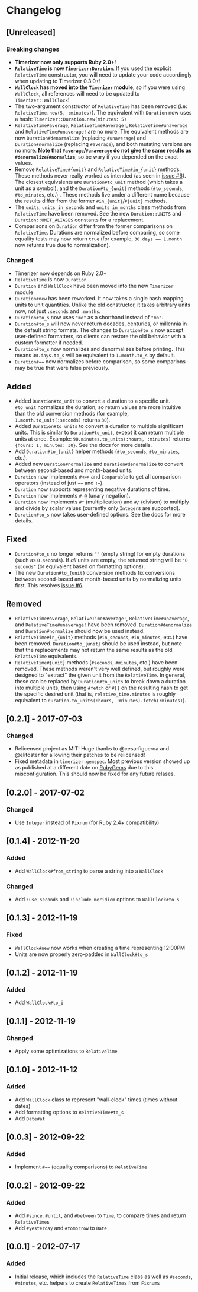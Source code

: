 # Changelog

## [Unreleased]

### Breaking changes

- **Timerizer now only supports Ruby 2.0+**!
- **`RelativeTime` is now `Timerizer:Duration`**. If you used the explicit
  `RelativeTime` constructor, you will need to update your code accordingly
  when updating to Timerizer 0.3.0+!
- **`WallClock` has moved into the `Timerizer` module**, so if you were using
  `WallClock`, all references will need to be updated to `Timerizer::WallClock`!
- The two-argument constructor of `RelativeTime` has been removed (i.e: `RelativeTime.new(5, :minutes)`). The equivalent with `Duration` now uses a hash: `Timerizer::Duration.new(minutes: 5)`
- `RelativeTime#average`, `RelativeTime#average!`, `RelativeTime#unaverage` and `RelativeTime#unaverage!` are no more. The equivalent methods are now `Duration#denormalize` (replacing `#unaverage`) and `Duration#normalize` (replacing `#average`), and both mutating versions are no more. **Note that `#average`/`#unaverage` do not give the same results as `#denormalize`/`#normalize`**, so be wary if you depended on the exact values.
- Remove `RelativeTime#{unit}` and `RelativeTime#in_{unit}` methods. These methods never really worked as intended (as seen in [issue #6](https://github.com/kylewlacy/timerizer/issues/6)).
  The closest equivalents are `Duration#to_unit` method (which takes a unit
  as a symbol), and the `Duration#to_{unit}` methods (`#to_seconds`,
  `#to_minutes`, etc.) . These methods live under a different name because the
  results differ from the former `#in_{unit}`/`#{unit}` methods.
- The `units`, `units_in_seconds` and `units_in_months` class methods
  from `RelativeTime` have been removed. See the new `Duration::UNITS` and
  `Duration::UNIT_ALIASES` constants for a replacement.
- Comparisons on `Duration` differ from the former comparisons on
  `RelativeTime`. Durations are normalized before comparing, so some equality
  tests may now return `true` (for example, `30.days == 1.month` now returns
  true due to normalization).

### Changed

- Timerizer now depends on Ruby 2.0+
- `RelativeTime` is now `Duration`
- `Duration` and `WallClock` have been moved into the new `Timerizer` module
- `Duration#new` has been reworked. It now takes a single hash mapping units
  to unit quantities. Unlike the old constructor, it takes arbitrary units
  now, not just `:seconds` and `:months`.
- `Duration#to_s` now uses `"mo"` as a shorthand instead of `"mn"`.
- `Duration#to_s` will now never return decades, centuries, or millennia in
  the default string formats. The changes to `Duration#to_s` now accept
  user-defined formatters, so clients can restore the old behavior with a
  custom formatter if needed.
- `Duration#to_s` now normalizes and denormalizes before printing. This means
  `30.days.to_s` will be equivalent to `1.month.to_s` by default.
- `Duration#==` now normalizes before comparison, so some comparions may be
  true that were false previously.

## Added

- Added `Duration#to_unit` to convert a duration to a specific unit. `#to_unit`
  normalizes the duration, so return values are more intuitive than the old
  conversion methods (for example, `1.month.to_unit(:seconds)` returns `30`).
- Added `Duration#to_units` to convert a duration to multiple significant units.
  This is similar to `Duration#to_unit`, except it can return multiple units
  at once. Example: `90.minutes.to_units(:hours, :minutes)` returns
  `{hours: 1, minutes: 30}`. See the docs for more details.
- Add `Duration#to_{unit}` helper methods (`#to_seconds`, `#to_minutes`, etc.).
- Added new `Duration#normalize` and `Duration#denormalize` to convert
  between second-based and month-based units.
- `Duration` now implements `#<=>` and `Comparable` to get all comparison
  operators (instead of just `==` and `!=`).
- `Duration` now supports representing negative durations of time.
- `Duration` now implements `#-@` (unary negation).
- `Duration` now implements `#*` (multiplication) and `#/` (divison) to multiply
  and divide by scalar values (currently only `Integer`s are supported).
- `Duration#to_s` now takes user-defined options. See the docs for more details.

## Fixed

- `Duration#to_s` no longer returns `""` (empty string) for empty durations
  (such as `0.seconds`). If _all_ units are empty, the returned string will
  be `"0 seconds"` (or equivalent based on formatting options).
- The new `Duration#to_{unit}` conversion methods fix conversions between
  second-based and month-based units by normalizing units first. This resolves
  [issue #6](https://github.com/kylewlacy/timerizer/issues/6).

## Removed

- `RelativeTime#average`, `RelativeTime#average!`, `RelativeTime#unaverage`, and
  `RelativeTime#unaverage!` have been removed. `Duration#denormalize` and
  `Duration#normalize` should now be used instead.
- `RelativeTime#in_{unit}` methods (`#in_seconds`, `#in_minutes`, etc.) have
  been removed. `Duration#to_{unit}` should be used instead, but note that
  the replacements may not return the same results as the old `RelativeTime`
  equivalents.
- `RelativeTime#{unit}` methods (`#seconds`, `#minutes`, etc.) have been
  removed. These methods weren't very well defined, but roughly were designed
  to "extract" the given unit from the `RelativeTime`. In general, these can
  be replaced by `Duration#to_units` to break down a duration into multiple
  units, then using `#fetch` or `#[]` on the resulting hash to get the
  specific desired unit (that is, `relative_time.minutes` is roughly equivalent
  to `duration.to_units(:hours, :minutes).fetch(:minutes)`).

## [0.2.1] - 2017-07-03

### Changed

- Relicensed project as MIT! Huge thanks to @cesarfigueroa and @elifoster for
  allowing their patches to be relicensed!
- Fixed metadata in `timerizer.gemspec`. Most previous version showed up as
  published at a different date on [RubyGems](https://rubygems.org/gems/timerizer)
  due to this misconfiguration. This should now be fixed for any future relases.

## [0.2.0] - 2017-07-02

### Changed

- Use `Integer` instead of `Fixnum` (for Ruby 2.4+ compatibility)

## [0.1.4] - 2012-11-20

### Added

- Add `WallClock#from_string` to parse a string into a `WallClock`

### Changed

- Add `:use_seconds` and `:include_meridiem` options to `WallClock#to_s`

## [0.1.3] - 2012-11-19

### Fixed

- `WallClock#new` now works when creating a time representing 12:00PM
- Units are now properly zero-padded in `WallClock#to_s`

## [0.1.2] - 2012-11-19

### Added

- Add `WallClock#to_i`

## [0.1.1] - 2012-11-19

### Changed

- Apply some optimizations to `RelativeTime`

## [0.1.0] - 2012-11-12

### Added

- Add `WallClock` class to represent "wall-clock" times (times without dates)
- Add formatting options to `RelativeTime#to_s`
- Add `Date#at`

## [0.0.3] - 2012-09-22

### Added

- Implement `#==` (equality comparisons) to `RelativeTime`

## [0.0.2] - 2012-09-22

### Added

- Add `#since`, `#until`, and `#between` to `Time`, to compare times and
  return `RelativeTime`s
- Add `#yesterday` and `#tomorrow` to `Date`

## [0.0.1] - 2012-07-17

### Added

- Initial release, which includes the `RelativeTime` class as well as
  `#seconds`, `#minutes`, etc. helpers to create `RelativeTime`s from
  `Fixnum`s
